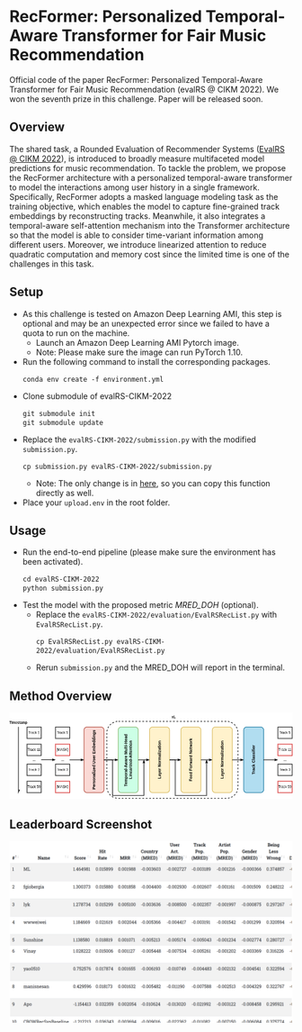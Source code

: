 # RecFormer: Personalized Temporal-Aware Transformer for Fair Music Recommendation
Official code of the paper RecFormer: Personalized Temporal-Aware Transformer for Fair Music Recommendation (evalRS @ CIKM 2022). 
We won the seventh prize in this challenge.
Paper will be released soon.

## Overview
The shared task, a Rounded Evaluation of Recommender Systems ([EvalRS @ CIKM 2022](https://github.com/RecList/evalRS-CIKM-2022)), is introduced to broadly measure multifaceted model predictions for music recommendation.
To tackle the problem, we propose the RecFormer architecture with a personalized temporal-aware transformer to model the interactions among user history in a single framework.
Specifically, RecFormer adopts a masked language modeling task as the training objective, which enables the model to capture fine-grained track embeddings by reconstructing tracks.
Meanwhile, it also integrates a temporal-aware self-attention mechanism into the Transformer architecture so that the model is able to consider time-variant information among different users.
Moreover, we introduce linearized attention to reduce quadratic computation and memory cost since the limited time is one of the challenges in this task.
## Setup
- As this challenge is tested on Amazon Deep Learning AMI, this step is optional and may be an unexpected error since we failed to have a quota to run on the machine.
    - Launch an Amazon Deep Learning AMI Pytorch image.
    - Note: Please make sure the image can run PyTorch 1.10.
- Run the following command to install the corresponding packages.
    ```=script
    conda env create -f environment.yml
    ```
- Clone submodule of evalRS-CIKM-2022
    ```=script
    git submodule init 
    git submodule update
    ```
- Replace the `evalRS-CIKM-2022/submission.py` with the modified `submission.py`.
    ```=script
    cp submission.py evalRS-CIKM-2022/submission.py
    ```
    - Note: The only change is in [here](https://github.com/wywyWang/RecFormer/blob/main/EvalRSRecList.py#:~:text=%40rec_test(%27MRED_MOST_DOH%27)), so you can copy this function directly as well.
- Place your `upload.env` in the root folder.

## Usage
- Run the end-to-end pipeline (please make sure the environment has been activated).
    ```=script
    cd evalRS-CIKM-2022
    python submission.py
    ```
- Test the model with the proposed metric *MRED_DOH* (optional).
    - Replace the `evalRS-CIKM-2022/evaluation/EvalRSRecList.py` with `EvalRSRecList.py`.
        ```
        cp EvalRSRecList.py evalRS-CIKM-2022/evaluation/EvalRSRecList.py
        ```
    - Rerun `submission.py` and the MRED_DOH will report in the terminal.

## Method Overview
<div align="left">
<img src="method.png"/>
</div>

## Leaderboard Screenshot
<div align="left">
<img src="leaderboard.png"/>
</div>
